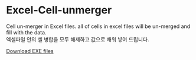 # Excel-Cell-unmerger

Cell un-merger in Excel files. all of cells in excel files will be un-merged and fill with the data.  
엑셀파일 안의 셀 병합을 모두 해제하고 값으로 채워 넣어 드립니다.

[Download EXE files](https://github.com/pjyy2k/Excel-Cell-unmerger/releases/download/v1.0.0/Excel-cells-unmerge.v1.0.exe)
